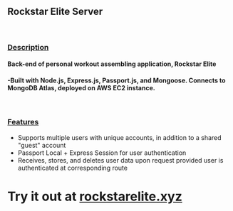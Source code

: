 <h2>Rockstar Elite Server</h2><br>
<h3><u>Description</u></h3>
<h4>Back-end of personal workout assembling application, Rockstar Elite</h4>
<h4>-Built with Node.js, Express.js, Passport.js, and Mongoose. Connects to MongoDB Atlas, deployed on AWS EC2 instance.</h4><br>
<h3><u>Features</u></h3>
<ul>
  <li>Supports multiple users with unique accounts, in addition to a shared "guest" account</li>
  <li>Passport Local + Express Session for user authentication</li>
  <li>Receives, stores, and deletes user data upon request provided user is authenticated at corresponding route</li>
</ul>
<h1>Try it out at <a href="https://rockstarelite.xyz" target="_blank">rockstarelite.xyz</a></h1>
